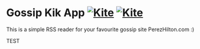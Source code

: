 # Gossip Kik App [![Kite](https://usekite.com/live-demo-button.png)](https://localhost/deploy) [![Kite](https://usekite.com/live-demo-button.png)](https://localhost/deploy/ksr85Y3t38x7RzfHx)

This is a simple RSS reader for your favourite gossip site PerezHilton.com :) 

TEST
